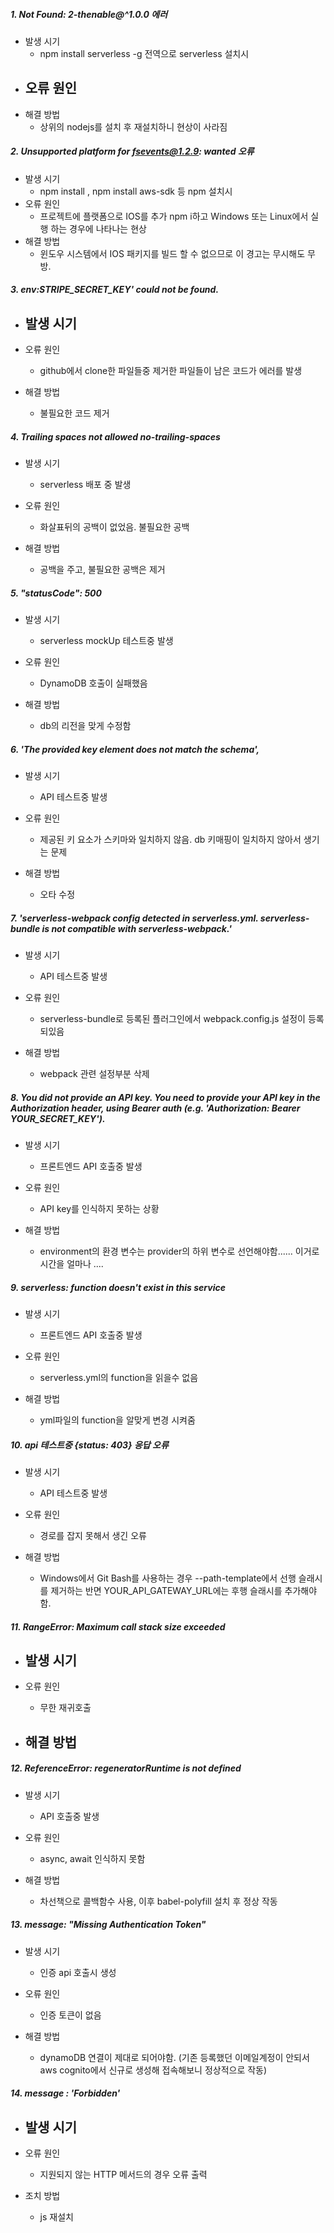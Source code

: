 ##### 1. Not Found: 2-thenable@^1.0.0 에러

- 발생 시기 
  - npm install serverless -g 전역으로 serverless 설치시 
- 오류 원인
  - 
- 해결 방법
   - 상위의 nodejs를 설치 후 재설치하니 현상이 사라짐

##### 2. Unsupported platform for fsevents@1.2.9: wanted 오류

- 발생 시기
  - npm install , npm install aws-sdk 등 npm 설치시 
- 오류 원인
  - 프로젝트에 플랫폼으로 IOS를 추가 npm i하고 Windows 또는 Linux에서 실행 하는 경우에 나타나는 현상 
- 해결 방법
  - 윈도우 시스템에서 IOS 패키지를 빌드 할 수 없으므로 이 경고는 무시해도 무방.

##### 3.  env:STRIPE_SECRET_KEY' could not be found.

- 발생 시기
  - 

- 오류 원인
  - github에서 clone한 파일들중 제거한 파일들이 남은 코드가 에러를 발생
- 해결 방법
  - 불필요한 코드 제거

##### 4. Trailing spaces not allowed  no-trailing-spaces

- 발생 시기
  - serverless 배포 중 발생

- 오류 원인
  - 화살표뒤의 공백이 없었음. 불필요한 공백
- 해결 방법
  - 공백을 주고, 불필요한 공백은 제거
##### 5. "statusCode": 500

- 발생 시기
  - serverless mockUp 테스트중 발생

- 오류 원인
  - DynamoDB 호출이 실패했음
- 해결 방법 
  - db의 리전을 맞게 수정함

##### 6. 'The provided key element does not match the schema',

- 발생 시기
  - API 테스트중 발생

- 오류 원인
  - 제공된 키 요소가 스키마와 일치하지 않음. db 키매핑이 일치하지 않아서 생기는 문제
- 해결 방법
  - 오타 수정
##### 7. 'serverless-webpack config detected in serverless.yml. serverless-bundle is not compatible with serverless-webpack.'

- 발생 시기
  - API 테스트중 발생

- 오류 원인
  - serverless-bundle로 등록된 플러그인에서 webpack.config.js 설정이 등록되있음
- 해결 방법
  - webpack 관련 설정부분 삭제

##### 8. You did not provide an API key. You need to provide your API key in the Authorization header, using Bearer auth (e.g. 'Authorization: Bearer YOUR_SECRET_KEY'). 

- 발생 시기
  - 프론트엔드 API 호출중 발생

- 오류 원인
  - API key를 인식하지 못하는 상황
- 해결 방법
  - environment의 환경 변수는 provider의 하위 변수로 선언해야함...... 이거로 시간을 얼마나 ....
##### 9. serverless: function doesn't exist in this service

- 발생 시기
  - 프론트엔드 API 호출중 발생

- 오류 원인
  - serverless.yml의 function을 읽을수 없음
- 해결 방법
  - yml파일의 function을 알맞게 변경 시켜줌

##### 10. api 테스트중 {status: 403} 응답 오류

- 발생 시기
  - API 테스트중 발생

- 오류 원인
  - 경로를 잡지 못해서 생긴 오류
- 해결 방법
  - Windows에서 Git Bash를 사용하는 경우 --path-template에서 선행 슬래시를 제거하는 반면 YOUR_API_GATEWAY_URL에는 후행 슬래시를 추가해야함. 

##### 11. RangeError: Maximum call stack size exceeded

- 발생 시기
  - 

- 오류 원인 
  - 무한 재귀호출
- 해결 방법
  - 

##### 12. ReferenceError: regeneratorRuntime is not defined

- 발생 시기
  - API 호출중 발생

- 오류 원인
  - async, await 인식하지 못함
- 해결 방법
  - 차선책으로 콜백함수 사용, 이후 babel-polyfill 설치 후 정상 작동

##### 13. message: "Missing Authentication Token"

- 발생 시기
  - 인증 api 호출시 생성

- 오류 원인
  - 인증 토큰이 없음
- 해결 방법
  - dynamoDB 연결이 제대로 되어야함. (기존 등록했던 이메일계정이 안되서 aws cognito에서 신규로 생성해 접속해보니 정상적으로 작동)

##### 14. message : 'Forbidden'

- 발생 시기
  - 

- 오류 원인
  - 지원되지 않는 HTTP 메서드의 경우 오류 출력
- 조치 방법
  - js 재설치